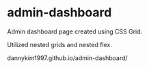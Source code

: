 # admin-dashboard

Admin dashboard page created using CSS Grid.

Utilized nested grids and nested flex.

dannykim1997.github.io/admin-dashboard/